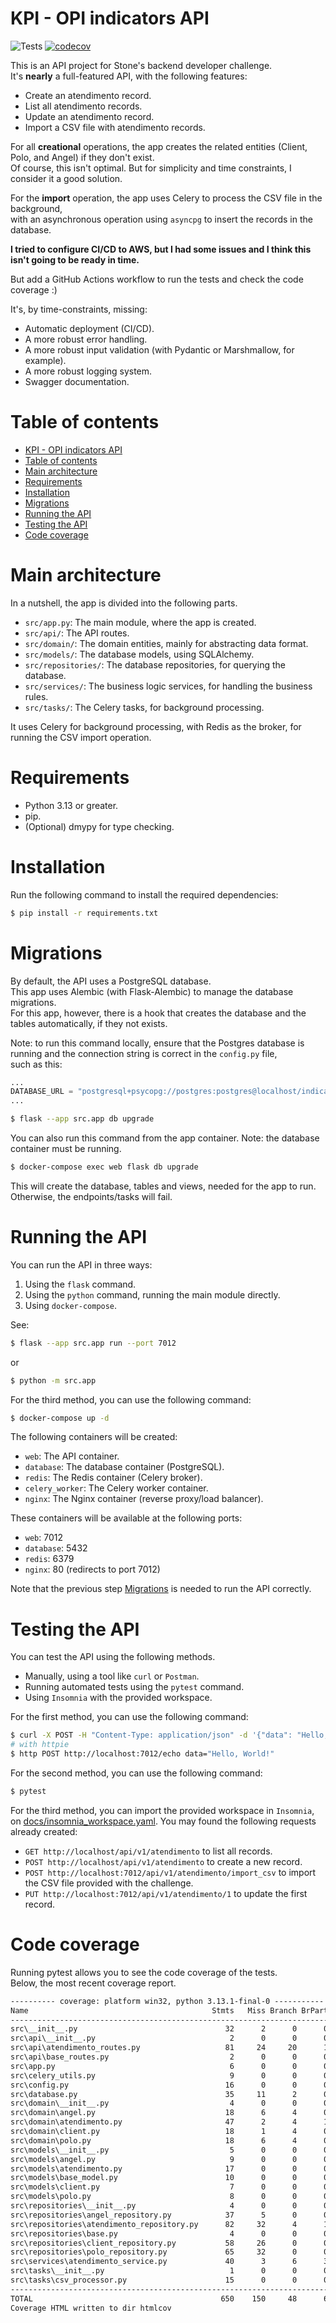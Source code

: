 # KPI - OPI indicators API

![Tests](https://github.com/{username}/{repo}/actions/workflows/test.yml/badge.svg)
[![codecov](https://codecov.io/gh/{username}/{repo}/branch/main/graph/badge.svg)](https://codecov.io/gh/{username}/{repo})


This is an API project for Stone's backend developer challenge.  
It's **nearly** a full-featured API, with the following features:
- Create an atendimento record.
- List all atendimento records.
- Update an atendimento record.
- Import a CSV file with atendimento records.

For all **creational** operations, the app creates the related entities (Client, Polo, and Angel) if they don't exist.  
Of course, this isn't optimal. But for simplicity and time constraints, I consider it a good solution.

For the **import** operation, the app uses Celery to process the CSV file in the background,  
with an asynchronous operation using `asyncpg` to insert the records in the database.

**I tried to configure CI/CD to AWS, but I had some issues and I think this isn't going to be ready in time.**

But add a GitHub Actions workflow to run the tests and check the code coverage :)

It's, by time-constraints, missing:
- Automatic deployment (CI/CD).
- A more robust error handling.
- A more robust input validation (with Pydantic or Marshmallow, for example).
- A more robust logging system.
- Swagger documentation.


# Table of contents
- [KPI - OPI indicators API](#kpi---opi-indicators-api)
- [Table of contents](#table-of-contents)
- [Main architecture](#main-architecture)
- [Requirements](#requirements)
- [Installation](#installation)
- [Migrations](#migrations)
- [Running the API](#running-the-api)
- [Testing the API](#testing-the-api)
- [Code coverage](#code-coverage)


# Main architecture

In a nutshell, the app is divided into the following parts.
- `src/app.py`: The main module, where the app is created.
- `src/api/`: The API routes.
- `src/domain/`: The domain entities, mainly for abstracting data format.
- `src/models/`: The database models, using SQLAlchemy.
- `src/repositories/`: The database repositories, for querying the database.
- `src/services/`: The business logic services, for handling the business rules.
- `src/tasks/`: The Celery tasks, for background processing.

It uses Celery for background processing, with Redis as the broker, for running the CSV import operation.

# Requirements
- Python 3.13 or greater.
- pip.
- (Optional) dmypy for type checking.

# Installation
Run the following command to install the required dependencies:
```bash
$ pip install -r requirements.txt
```

# Migrations
By default, the API uses a PostgreSQL database.  
This app uses Alembic (with Flask-Alembic) to manage the database migrations.  
For this app, however, there is a hook that creates the database and the tables automatically, if they not exists.

Note: to run this command locally, ensure that the Postgres database is running and the connection string is correct in the `config.py` file,  
such as this:
```python
...
DATABASE_URL = "postgresql+psycopg://postgres:postgres@localhost/indicators"
...
```

```bash
$ flask --app src.app db upgrade
```

You can also run this command from the app container.
Note: the database container must be running.
```bash
$ docker-compose exec web flask db upgrade
```

This will create the database, tables and views, needed for the app to run.  
Otherwise, the endpoints/tasks will fail.

# Running the API
You can run the API in three ways:
1. Using the `flask` command.
2. Using the `python` command, running the main module directly.
3. Using `docker-compose`.

See:
```bash
$ flask --app src.app run --port 7012
```
or
```bash
$ python -m src.app
```

For the third method, you can use the following command:
```bash
$ docker-compose up -d
```

The following containers will be created:
- `web`: The API container.
- `database`: The database container (PostgreSQL).
- `redis`: The Redis container (Celery broker).
- `celery_worker`: The Celery worker container.
- `nginx`: The Nginx container (reverse proxy/load balancer).

These containers will be available at the following ports:
- `web`: 7012
- `database`: 5432
- `redis`: 6379
- `nginx`: 80 (redirects to port 7012)

Note that the previous step [Migrations](#migrations) is needed to run the API correctly.

# Testing the API
You can test the API using the following methods.
- Manually, using a tool like `curl` or `Postman`.
- Running automated tests using the `pytest` command.
- Using `Insomnia` with the provided workspace.

For the first method, you can use the following command:
```bash
$ curl -X POST -H "Content-Type: application/json" -d '{"data": "Hello, World!"}' http://localhost:7012/echo
# with httpie
$ http POST http://localhost:7012/echo data="Hello, World!"
```

For the second method, you can use the following command:
```bash
$ pytest
```
For the third method, you can import the provided workspace in `Insomnia`, on [docs/insomnia_workspace.yaml](docs/insomnia_workspace.yaml).
You may found the following requests already created:

- `GET http://localhost/api/v1/atendimento` to list all records.
- `POST http://localhost/api/v1/atendimento` to create a new record.
- `POST http://localhost:7012/api/v1/atendimento/import_csv` to import the CSV file provided with the challenge.
- `PUT http://localhost:7012/api/v1/atendimento/1` to update the first record.

# Code coverage
Running pytest allows you to see the code coverage of the tests.  
Below, the most recent coverage report.
```txt
---------- coverage: platform win32, python 3.13.1-final-0 -----------
Name                                         Stmts   Miss Branch BrPart  Cover   Missing
----------------------------------------------------------------------------------------
src\__init__.py                                 32      2      0      0    94%   18, 25
src\api\__init__.py                              2      0      0      0   100%
src\api\atendimento_routes.py                   81     24     20      1    63%   24-25, 100-101, 111, 121-138, 143-154
src\api\base_routes.py                           2      0      0      0   100%
src\app.py                                       6      0      0      0   100%
src\celery_utils.py                              9      0      0      0   100%
src\config.py                                   16      0      0      0   100%
src\database.py                                 35     11      2      0    65%   34-38, 42-43, 47-50, 66-67
src\domain\__init__.py                           4      0      0      0   100%
src\domain\angel.py                             18      6      4      0    55%   14, 22-28
src\domain\atendimento.py                       47      2      4      1    94%   17->16, 44, 77
src\domain\client.py                            18      1      4      0    95%   14
src\domain\polo.py                              18      6      4      0    55%   16, 24-30
src\models\__init__.py                           5      0      0      0   100%
src\models\angel.py                              9      0      0      0   100%
src\models\atendimento.py                       17      0      0      0   100%
src\models\base_model.py                        10      0      0      0   100%
src\models\client.py                             7      0      0      0   100%
src\models\polo.py                               8      0      0      0   100%
src\repositories\__init__.py                     4      0      0      0   100%
src\repositories\angel_repository.py            37      5      0      0    86%   42-44, 84, 87
src\repositories\atendimento_repository.py      82     32      4      1    62%   81-83, 91-111, 116-137, 140-161, 166, 176-178
src\repositories\base.py                         4      0      0      0   100%
src\repositories\client_repository.py           58     26      0      0    55%   25-27, 30-32, 41-43, 51-64, 67-79
src\repositories\polo_repository.py             65     32      0      0    51%   25-27, 30-32, 41-43, 51-64, 67-79, 85-90
src\services\atendimento_service.py             40      3      6      3    87%   26, 45->47, 47->49, 49->53, 64, 72
src\tasks\__init__.py                            1      0      0      0   100%
src\tasks\csv_processor.py                      15      0      0      0   100%
----------------------------------------------------------------------------------------
TOTAL                                          650    150     48      6    74%
Coverage HTML written to dir htmlcov
```
